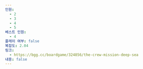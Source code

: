 ```yaml
---
인원:
  - 2
  - 3
  - 4
  - 5
베스트 인원:
  - 4
플레이 여부: false
복잡도: 2.04
링크:
  - https://bgg.cc/boardgame/324856/the-crew-mission-deep-sea
내용: false
---
```


